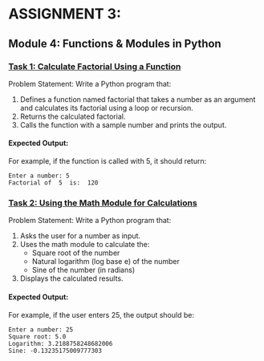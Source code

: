 # ASSIGNMENT 3:
## Module 4: Functions & Modules in Python 
### [Task 1: Calculate Factorial Using a Function](./Task3.1.py) 

Problem Statement: Write a Python program that:
1.   Defines a function named factorial that takes a number as an argument and calculates its factorial using a loop or recursion.
2.   Returns the calculated factorial.
3.   Calls the function with a sample number and prints the output.
 
#### Expected Output:
For example, if the function is called with 5, it should return:
```
Enter a number: 5
Factorial of  5  is:  120
```

### [Task 2: Using the Math Module for Calculations](./Task3.2.py)
 
Problem Statement: Write a Python program that:
1.   Asks the user for a number as input.
2.   Uses the math module to calculate the:
        - Square root of the number  
        - Natural logarithm (log base e) of the number  
        - Sine of the number (in radians)
3.   Displays the calculated results.

#### Expected Output:
For example, if the user enters 25, the output should be:
```
Enter a number: 25
Square root: 5.0
Logarithm: 3.2188758248682006
Sine: -0.13235175009777303
```